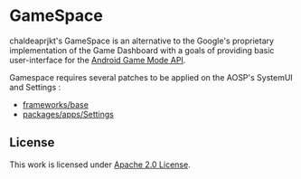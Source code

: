 # GameSpace

chaldeaprjkt's GameSpace is an alternative to the Google's proprietary implementation of the Game Dashboard with a goals of providing basic user-interface for the [Android Game Mode API](https://developer.android.com/games/gamemode/gamemode-api).

Gamespace requires several patches to be applied on the AOSP's SystemUI and Settings :
- [frameworks/base](https://github.com/chaldeaprjkt/chaldea_frameworks_base/commits/13/gamespace)
- [packages/apps/Settings](https://github.com/chaldeaprjkt/chaldea_packages_apps_Settings/commits/13/gamespace)

## License

This work is licensed under [Apache 2.0 License](LICENSE.md).
